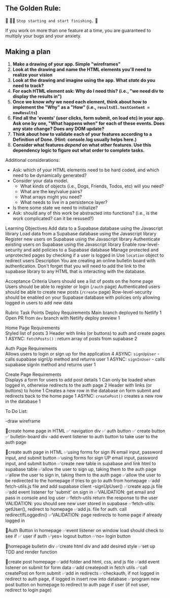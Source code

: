## The Golden Rule: 

🦸 🦸‍♂️ `Stop starting and start finishing.` 🏁

If you work on more than one feature at a time, you are guaranteed to multiply your bugs and your anxiety.

## Making a plan

1) **Make a drawing of your app. Simple "wireframes"** 
1) **Look at the drawing and name the HTML elements you'll need to realize your vision**
1) **Look at the drawing and imagine using the app. What _state_ do you need to track?** 
1) **For each HTML element ask: Why do I need this? (i.e., "we need div to display the results in")** 
1) **Once we know _why_ we need each element, think about how to implement the "Why" as a "How" (i.e., `resultsEl.textContent = newResults`)**
1) **Find all the 'events' (user clicks, form submit, on load etc) in your app. Ask one by one, "What happens when" for each of these events. Does any state change? Does any DOM update?**
1) **Think about how to validate each of your features according to a Definition of Done. (Hint: console.log usually helps here.)**
1) **Consider what features _depend_ on what other features. Use this dependency logic to figure out what order to complete tasks.**

Additional considerations:
- Ask: which of your HTML elements need to be hard coded, and which need to be dynamically generated?
- Consider your data model. 
  - What kinds of objects (i.e., Dogs, Friends, Todos, etc) will you need? 
  - What are the key/value pairs? 
  - What arrays might you need? 
  - What needs to live in a persistence layer?
- Is there some state we need to initialize?
- Ask: should any of this work be abstracted into functions? (i.e., is the work complicated? can it be resused?)

Learning Objectives
Add data to a Supabase database using the Javascript library
Load data from a Supabase database using the Javascript library
Register new users on Supabase using the Javascript library
Authenticate existing users on Supabase using the Javascript library
Enable row-level-security and add policies to a Supabase database
Manage protected and unprotected pages by checking if a user is logged in
Use `location` object to redirect users
Description
You are creating an online bulletin board with authentication. Don't forget that you will need to add the link to the supabase library to any HTML that is interacting with the database.

Acceptance Criteria
Users should see a list of posts on the home page
Users should be able to register or login (`/auth` page)
Authenticated users should be able to create new posts (`/create` page)
Row-level-security should be enabled on your Supabase database with policies only allowing logged in users to add new data

Rubric
Task	Points
Deploy Requirements	
Main branch deployed to Netlify	1
Open PR from `dev` branch with Netlify deploy preview	1

Home Page Requirements	
Styled list of posts	3
Header with links (or buttons) to auth and create pages	1
ASYNC: `fetchPosts()` : return array of posts from supabase	2

Auth Page Requirements	
Allows users to login or sign up for the application	4
ASYNC: `signUpUser` - calls supabase signUp method and returns user	1
ASYNC: `signInUser` - calls supabase signIn method and returns user	1

Create Page Requirements	
Displays a form for users to add post details	1
Can only be loaded when logged in, otherwise redirects to the auth page	2
Header with links (or buttons) to home	1
Creates a new row in the database on form submit and redirects back to the home page	1
ASYNC: `createPost()` creates a new row in the database	1




To Do List: 

-draw wireframe

🎁create home page in HTML
✅ navigation div
    ✅ auth button
    ✅ create button
✅ bulletin-board div 
-add event listener to auth button to take user to the auth page

🎁create auth page in HTML 
  ✅using forms for sign IN email input, password input, and submit button
   ✅using forms for sign UP email input, password input, and submit button
 ✅create new table in supabase and link html to supabase table 
 ✅allow the user to sign up, taking them to the auth page
 ✅allow the user to sign in, taking them to the auth page
 ✅allow the user to be redirected to the homepage if tries to go to auth from homepage
 ✅add fetch-utils.js file and add supabase client 
  -signUpUser()
 ✅create app.js file 
   ✅add event listener for 'submit' on sign in 
   ✅VALIDATION: get email and pass in console and log user
 ✅fetch-utils return the response to the user 
VALIDATION: you should see new user stored in supabase 
 ✅fetch-utils: getUser(), redirect to homepage
 ✅add js. file for auth. call redirectIfLoggedIn() 
 ✅VALIDATION: page redirects to home page if already logged in


🎁Auth Button in homepage
 ✅event listener on window load should check to see if  ✅ user if auth
 ✅yes= logout button 
 ✅no= login button

🎁homepage bulletin div
✅create html div and add desired style
✅set up TDD and render function

🎁create post homepage
✅add folder and html, css, and js file 
✅add event listener on submit for form data
✅add createpodt in fetch utils 
✅call createPost on form submit
✅add in redirects
  ✅checkauth, if not logged in redirect to auth page, if logged in insert row into database
✅program new post button on homepage to redirect to auth page if user (if not user, redirect to login page)
